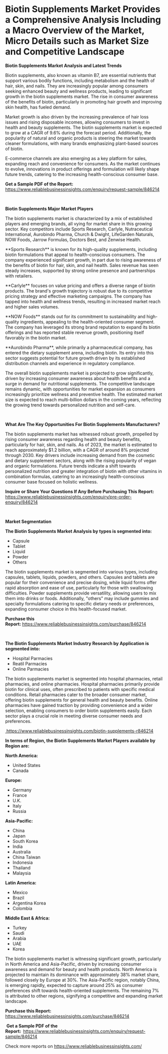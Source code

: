 <p><h1>Biotin Supplements Market Provides a Comprehensive Analysis Including a Macro Overview of the Market, Micro Details such as Market Size and Competitive Landscape</h1></p><p><strong>Biotin Supplements Market Analysis and Latest Trends</strong></p>
<p><p>Biotin supplements, also known as vitamin B7, are essential nutrients that support various bodily functions, including metabolism and the health of hair, skin, and nails. They are increasingly popular among consumers seeking enhanced beauty and wellness products, leading to significant growth in the biotin supplements market. The rise in consumer awareness of the benefits of biotin, particularly in promoting hair growth and improving skin health, has fueled demand. </p><p>Market growth is also driven by the increasing prevalence of hair loss issues and rising disposable incomes, allowing consumers to invest in health and beauty supplements. The biotin supplements market is expected to grow at a CAGR of 9.6% during the forecast period. Additionally, the popularity of natural and organic products is steering the market towards cleaner formulations, with many brands emphasizing plant-based sources of biotin. </p><p>E-commerce channels are also emerging as a key platform for sales, expanding reach and convenience for consumers. As the market continues to evolve, innovations in product offerings and formulation will likely shape future trends, catering to the increasing health-conscious consumer base.</p></p>
<p><strong>Get a Sample PDF of the Report:&nbsp;</strong> <a href="https://www.reliablebusinessinsights.com/enquiry/request-sample/846214?utm_campaign=2779&utm_medium=2&utm_source=Github&utm_content=ia&utm_term=08032025&utm_id=biotin-supplements">https://www.reliablebusinessinsights.com/enquiry/request-sample/846214</a></p>
<p>&nbsp;</p>
<p><strong>Biotin Supplements Major Market Players</strong></p>
<p><p>The biotin supplements market is characterized by a mix of established players and emerging brands, all vying for market share in this growing sector. Key competitors include Sports Research, Carlyle, Nutraceutical International, Aurobindo Pharma, Church & Dwight, LifeGarden Naturals, NOW Foods, Jarrow Formulas, Doctors Best, and Zenwise Health.</p><p>**Sports Research** is known for its high-quality supplements, including biotin formulations that appeal to health-conscious consumers. The company experienced significant growth, in part due to rising awareness of the benefits of biotin for hair, skin, and nail health. Sales revenue has seen steady increases, supported by strong online presence and partnerships with retailers.</p><p>**Carlyle** focuses on value pricing and offers a diverse range of biotin products. The brand's growth trajectory is robust due to its competitive pricing strategy and effective marketing campaigns. The company has tapped into health and wellness trends, resulting in increased market reach and higher sales volumes.</p><p>**NOW Foods** stands out for its commitment to sustainability and high-quality ingredients, appealing to the health-oriented consumer segment. The company has leveraged its strong brand reputation to expand its biotin offerings and has reported stable revenue growth, positioning itself favorably in the biotin market.</p><p>**Aurobindo Pharma**, while primarily a pharmaceutical company, has entered the dietary supplement arena, including biotin. Its entry into this sector suggests potential for future growth driven by its established distribution channels and experience in regulatory compliance.</p><p>The overall biotin supplements market is projected to grow significantly, driven by increasing consumer awareness about health benefits and a surge in demand for nutritional supplements. The competitive landscape remains dynamic, with opportunities for market expansion as consumers increasingly prioritize wellness and preventive health. The estimated market size is expected to reach multi-billion dollars in the coming years, reflecting the growing trend towards personalized nutrition and self-care.</p></p>
<p>&nbsp;</p>
<p><strong>What Are The Key Opportunities For Biotin Supplements Manufacturers?</strong></p>
<p><p>The biotin supplements market has witnessed robust growth, propelled by rising consumer awareness regarding health and beauty benefits, particularly for hair, skin, and nails. As of 2023, the market is estimated to reach approximately $1.2 billion, with a CAGR of around 8% projected through 2030. Key drivers include increasing demand from the cosmetic and dietary supplement sectors, along with the rising popularity of vegan and organic formulations. Future trends indicate a shift towards personalized nutrition and greater integration of biotin with other vitamins in combination formulas, catering to an increasingly health-conscious consumer base focused on holistic wellness.</p></p>
<p><strong>Inquire or Share Your Questions If Any Before Purchasing This Report:</strong> <a href="https://www.reliablebusinessinsights.com/enquiry/pre-order-enquiry/846214?utm_campaign=2779&utm_medium=2&utm_source=Github&utm_content=ia&utm_term=08032025&utm_id=biotin-supplements">https://www.reliablebusinessinsights.com/enquiry/pre-order-enquiry/846214</a></p>
<p>&nbsp;</p>
<p><strong>Market Segmentation</strong></p>
<p><strong>The Biotin Supplements Market Analysis by types is segmented into:</strong></p>
<p><ul><li>Capsule</li><li>Tablet</li><li>Liquid</li><li>Powder</li><li>Others</li></ul></p>
<p><p>The biotin supplements market is segmented into various types, including capsules, tablets, liquids, powders, and others. Capsules and tablets are popular for their convenience and precise dosing, while liquid forms offer rapid absorption and ease of use, particularly for those with swallowing difficulties. Powder supplements provide versatility, allowing users to mix them into drinks or foods. Additionally, "others" may include gummies and specialty formulations catering to specific dietary needs or preferences, expanding consumer choice in this health-focused market.</p></p>
<p><strong>Purchase this Report:&nbsp;</strong><a href="https://www.reliablebusinessinsights.com/purchase/846214?utm_campaign=2779&utm_medium=2&utm_source=Github&utm_content=ia&utm_term=08032025&utm_id=biotin-supplements">https://www.reliablebusinessinsights.com/purchase/846214</a></p>
<p>&nbsp;</p>
<p><strong>The Biotin Supplements Market Industry Research by Application is segmented into:</strong></p>
<p><ul><li>Hospital Parmacies</li><li>Reatil Parmacies</li><li>Online Parmacies</li></ul></p>
<p><p>The biotin supplements market is segmented into hospital pharmacies, retail pharmacies, and online pharmacies. Hospital pharmacies primarily provide biotin for clinical uses, often prescribed to patients with specific medical conditions. Retail pharmacies cater to the broader consumer market, offering biotin supplements for general health and beauty benefits. Online pharmacies have gained traction by providing convenience and a wider selection, enabling consumers to order biotin supplements easily. Each sector plays a crucial role in meeting diverse consumer needs and preferences.</p></p>
<p><a href="https://www.reliablebusinessinsights.com/biotin-supplements-r846214?utm_campaign=2779&utm_medium=2&utm_source=Github&utm_content=ia&utm_term=08032025&utm_id=biotin-supplements">&nbsp;https://www.reliablebusinessinsights.com/biotin-supplements-r846214</a></p>
<p><strong>In terms of Region, the Biotin Supplements Market Players available by Region are:</strong></p>
<p>
    <p> <strong> North America: </strong>
        <ul>
            <li>United States</li>
            <li>Canada</li>
        </ul>
        </p> 
    <p> <strong> Europe: </strong>
        <ul>
            <li>Germany</li>
            <li>France</li>
            <li>U.K.</li>
            <li>Italy</li>
            <li>Russia</li>
        </ul>
        </p> 
    <p> <strong> Asia-Pacific: </strong>
        <ul>
            <li>China</li>
            <li>Japan</li>
            <li>South Korea</li>
            <li>India</li>
            <li>Australia</li>
            <li>China Taiwan</li>
            <li>Indonesia</li>
            <li>Thailand</li>
            <li>Malaysia</li>
        </ul>
        </p> 
    <p> <strong> Latin America: </strong>
        <ul>
            <li>Mexico</li>
            <li>Brazil</li>
            <li>Argentina Korea</li>
            <li>Colombia</li>
        </ul>
        </p> 
    <p> <strong> Middle East & Africa: </strong>
        <ul>
            <li>Turkey</li>
            <li>Saudi</li>
            <li>Arabia</li>
            <li>UAE</li>
            <li>Korea</li>
        </ul>
    </p>
    </p>
<p><p>The biotin supplements market is witnessing significant growth, particularly in North America and Asia-Pacific, driven by increasing consumer awareness and demand for beauty and health products. North America is projected to maintain its dominance with approximately 38% market share, followed closely by Europe at 30%. The Asia-Pacific region, notably China, is emerging rapidly, expected to capture around 25% as consumer preferences shift towards health-oriented supplements. The remaining 7% is attributed to other regions, signifying a competitive and expanding market landscape.</p></p>
<p><strong>Purchase this Report: </strong><a href="https://www.reliablebusinessinsights.com/purchase/846214?utm_campaign=2779&utm_medium=2&utm_source=Github&utm_content=ia&utm_term=08032025&utm_id=biotin-supplements">https://www.reliablebusinessinsights.com/purchase/846214</a></p>
<p>&nbsp;<strong>Get a Sample PDF of the Report:&nbsp;&nbsp;</strong><a href="https://www.reliablebusinessinsights.com/enquiry/request-sample/846214?utm_campaign=2779&utm_medium=2&utm_source=Github&utm_content=ia&utm_term=08032025&utm_id=biotin-supplements">https://www.reliablebusinessinsights.com/enquiry/request-sample/846214</a></p>
<p><strong></strong></p>
<p>Check more reports on <a href="https://www.reliablebusinessinsights.com/?utm_campaign=2779&utm_medium=2&utm_source=Github&utm_content=ia&utm_term=08032025&utm_id=biotin-supplements">https://www.reliablebusinessinsights.com/</a></p>